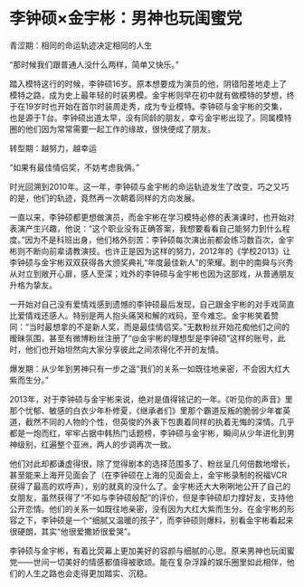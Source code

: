# 李钟硕×金宇彬：男神也玩闺蜜党

青涩期：相同的命运轨迹决定相同的人生 

“那时候我们跟普通人没什么两样，简单又快乐。” 

踏入模特这行的时候，李钟硕16岁。原本想要成为演员的他，阴错阳差地走上了模特之路，成为史上最年轻的时装男模。金宇彬则早在初中就有做模特的梦想，终于在19岁时也开始在首尔时装周走秀，成为专业模特。李钟硕与金宇彬的交集，也是源于T台。李钟硕出道太早，没有同龄的朋友，幸亏金宇彬出现了。同属模特圈的他们因为常常需要一起工作的缘故，很快便成了朋友。 

转型期：越努力，越幸运 

“如果有最佳情侣奖，不妨考虑我俩。” 

时光回溯到2010年。这一年，李钟硕与金宇彬的命运轨迹发生了改变，巧之又巧的是，他们的轨迹，竟然再一次朝着同样的方向发展。 

一直以来，李钟硕都更想做演员，而金宇彬在学习模特必修的表演课时，也开始对表演产生兴趣，他说：“这个职业没有正确答案，我想要看看自己能努力到什么程度。”因为不是科班出身，他们格外刻苦：李钟硕每次演出前都会练习数百次，金宇彬则不断向前辈请教演技。也许正是因为这样的努力，2012年的《学校2013》让李钟硕与金宇彬双双获得各大颁奖典礼“年度最佳新人”的荣耀。剧中的南舜与兴秀从对立到敞开心扉，感人至深；戏外的李钟硕与金宇彬也因为这部戏，从普通朋友升格为挚友。 

一开始对自己没有爱情戏感到遗憾的李钟硕最后发现，自己跟金宇彬的对手戏简直比爱情戏还感人。特别是两人抱头痛哭和解的戏码，至今难忘。金宇彬笑着赞同：“当时最想拿的不是新人奖，而是最佳情侣奖。”无数粉丝开始花痴他们之间的暧昧氛围，甚至有微博粉丝注册了“@金宇彬的理想型是李钟硕”这样的账号，此时，他们也开始坦然向大家分享彼此之间浓得化不开的友情。 

爆发期：从少年到男神只有一步之遥“我们的关系一如既往地亲密，不会因大红大紫而生分。” 

2013年，对于李钟硕与金宇彬来说，绝对是值得铭记的一年。《听见你的声音》里那个忧郁、敏感的白衣少年朴修夏，《继承者们》里那个霸道反叛的脆弱少年崔英道，截然不同的人物的个性，但英俊的外表下包裹着同样的执着无悔的深情。几乎都是一炮而红，牢牢占据中韩热门话题榜，李钟硕与金宇彬，瞬间从少年进化到男神级别，红遍整个亚洲，两人的步调再次一致。 

他们对此却都谦虚得很，除了觉得剧本的选择范围多了、粉丝呈几何倍数地增长，甚至能来上海开见面会了（在李钟硕在上海的见面会上，金宇彬录制的祝福VCR获得了最高的欢呼声），别的就真的没什么了。金宇彬还大大咧咧地公开了自己的女朋友，虽然获得了“不如与李钟硕般配”的评价，但是李钟硕却力撑好友，支持他公开恋情。他们的关系一如既往地亲密，没有因为大红大紫而生分。在金宇彬的形容之下，李钟硕是一个“细腻又温暖的孩子”，而李钟硕则爆料，别看金宇彬看起来很硬朗，其实“他很爱撒娇很爱哭”。 

李钟硕与金宇彬，有着比荧幕上更加美好的容颜与细腻的心思。原来男神也玩闺蜜党——世间一切美好的情感都值得被歌颂。能在复杂浮躁的娱乐圈里如此相伴，他们的人生之路也会走得更加踏实、沉稳。
